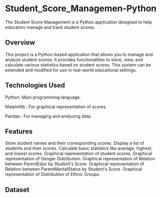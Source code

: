 # Student_Score_Managemen-Python
The Student Score Management  is a Python application designed to help educators manage and track student scores.


## Overview
This project is a Python-based application that allows you to manage and analyze student scores. It provides functionalities to store, view, and calculate various statistics based on student scores. This system can be extended and modified for use in real-world educational settings.


## Technologies Used

Python: Main programming language.

Matplotlib : For graphical representation of scores.

Pandas : For managing and analyzing data.





## Features

Store student names and their corresponding scores.
Display a list of students and their scores.
Calculate basic statistics like average, highest, and lowest scores.
Graphical representation of student scores.
Graphical representation of Genger Distribution.
Graphical representation of Relation between ParentEduc by Student's Score.
Graphical representation of Relation between ParentMaritalStatus by Student's Score.
Graphical representation of Distribution of Ethnic Groups.



## Dataset
